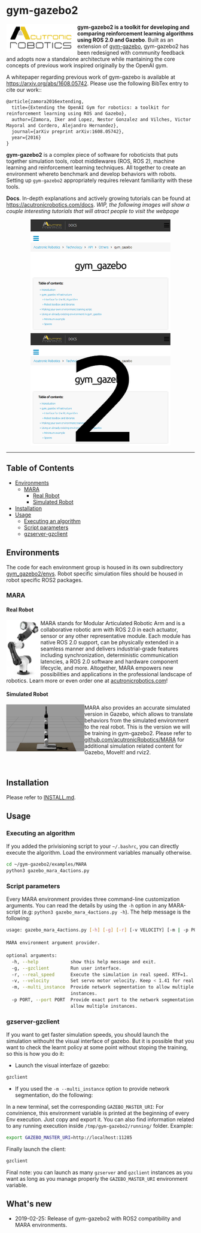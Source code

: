 # gym-gazebo2

<a href="http://www.acutronicrobotics.com"><img src="/imgs/alr_logo.png" align="left" width="190"></a>

**gym-gazebo2 is a toolkit for developing and comparing reinforcement learning algorithms using ROS 2.0 and Gazebo**. Built as an extension of [gym-gazebo](https://github.com/erlerobot/gym-gazebo/tree/master), gym-gazebo2 has been redesigned with community feedback and adopts now a standalone architecture while mantaining the core concepts of previous work inspired originally by the OpenAI gym.


A whitepaper regarding previous work of gym-gazebo is available at https://arxiv.org/abs/1608.05742. Please use the following BibTex entry to cite our work::

    @article{zamora2016extending,
      title={Extending the OpenAI Gym for robotics: a toolkit for reinforcement learning using ROS and Gazebo},
      author={Zamora, Iker and Lopez, Nestor Gonzalez and Vilches, Victor Mayoral and Cordero, Alejandro Hernandez},
      journal={arXiv preprint arXiv:1608.05742},
      year={2016}
    }

**gym-gazebo2** is a complex piece of software for roboticists that puts together simulation tools, robot middlewares (ROS, ROS 2), machine learning and reinforcement learning techniques. All together to create an environment whereto benchmark and develop behaviors with robots. Setting up `gym-gazebo2` appropriately requires relevant familiarity with these tools.

**Docs**. In-depth explanations and actively growing tutorials can be found at https://acutronicrobotics.com/docs. _WIP, the following images will show a couple interesting tutorials that will atract people to visit the webpage_

<p align="center">
  <a href="https://acutronicrobotics.com/docs/technology/api/ros_api/gym_gazebo"><img height="300" src="/imgs/gym-gazebo-docs.png"> <img height="300" src="/imgs/gym-gazebo-docs2.png"></a>
</p>

---

## Table of Contents
- [Environments](#environments)
  - [MARA](#mara)
    - [Real Robot](#real-robot)
    - [Simulated Robot](#simulated-robot)
- [Installation](#installation)
- [Usage](#usage)
  - [Executing an algorithm](#executing-an-algorithm)
  - [Script parameters](#script-parameters)
  - [gzserver-gzclient](#gzserver-gzclient)


## Environments
The code for each environment group is housed in its own subdirectory
[gym_gazebo2/envs](https://github.com/erlerobot/gym-gazebo2/blob/master/gym_gazebo2/envs). Robot specific simulation files should be housed in robot specific ROS2 packages.

### MARA
#### Real Robot

<p>
<img src="/imgs/mara1_2.jpeg" align="left" height="150">

MARA stands for Modular Articulated Robotic Arm and is a collaborative robotic arm with ROS 2.0 in each actuator, sensor or any other representative module. Each module has native ROS 2.0 support, can be physically extended in a seamless manner and delivers industrial-grade features including synchronization, deterministic communication latencies, a ROS 2.0 software and hardware component lifecycle, and more. Altogether, MARA empowers new possibilities and applications in the professional landscape of robotics. Learn more or even order one at [acutronicrobotics.com](https://acutronicrobotics.com)!
</p>

#### Simulated Robot

<p>
<img src="imgs/mara_2.gif" align="left" height="125">

MARA also provides an accurate simulated version in Gazebo, which allows to translate behaviors from the simulated environment to the real robot. This is the version we will be training in gym-gazebo2. Please refer to [github.com/acutronicRobotics/MARA](https://github.com/acutronicRobotics/MARA) for additional simulation related content for Gazebo, MoveIt! and rviz2.
</p><br>

## Installation

Please refer to [INSTALL.md](/INSTALL.md).

## Usage

### Executing an algorithm

If you added the privisioning script to your `~/.bashrc`, you can directly execute the algorithm. Load the environment variables manually otherwise.

```sh
cd ~/gym-gazebo2/examples/MARA
python3 gazebo_mara_4actions.py
```
### Script parameters

Every MARA environment provides three command-line customization arguments. You can read the details by using the ``-h`` option in any MARA-script (e.g: `python3 gazebo_mara_4actions.py -h`). The help message is the following:

```sh
usage: gazebo_mara_4actions.py [-h] [-g] [-r] [-v VELOCITY] [-m | -p PORT]

MARA environment argument provider.

optional arguments:
  -h, --help            show this help message and exit.
  -g, --gzclient        Run user interface.
  -r, --real_speed      Execute the simulation in real speed. RTF=1.
  -v, --velocity        Set servo motor velocity. Keep < 1.41 for real speed.
  -m, --multi_instance  Provide network segmentation to allow multiple
                        instances.
  -p PORT, --port PORT  Provide exact port to the network segmentation to
                        allow multiple instances.
```

### gzserver-gzclient

If you want to get faster simulation speeds, you should launch the simulation withouht the visual interface of gazebo. But it is possible that you want to check the learnt policy at some point without stoping the training, so this is how you do it:

- Launch the visual interfaze of gazebo:

```sh
gzclient
```

- If you used the `-m --multi_instance` option to provide network segmentation, do the following:

In a new terminal, set the corresponding `GAZEBO_MASTER_URI`: For convinience, this environment variable is printed at the beginning of every Env execution. Just copy and export it. You can also find information related to any running execution inside `/tmp/gym-gazebo2/running/` folder. Example:
```sh
export GAZEBO_MASTER_URI=http://localhost:11285
```
Finally launch the client:
```sh
gzclient
```
Final note: you can launch as many `gzserver` and `gzclient` instances as you want as long as you manage properly the `GAZEBO_MASTER_URI` environment variable.

## What's new

- 2019-02-25: Release of gym-gazebo2 with ROS2 compatibility and MARA environments.
